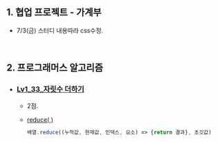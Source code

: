 ## 1. 협업 프로젝트 - 가계부
- 7/3(금) 스터디 내용따라 css수정.

<br/>

## 2. 프로그래머스 알고리즘
- ### [Lv1_33_자릿수 더하기](https://github.com/EunJaePark/algorithm/blob/master/Lv1_33_%EC%9E%90%EB%A6%BF%EC%88%98%20%EB%8D%94%ED%95%98%EA%B8%B0.html)
  
  - 2점.
  
  - [reduce( )](https://developer.mozilla.org/ko/docs/Web/JavaScript/Reference/Global_Objects/Array/Reduce)
    ```javascript
    배열.reduce((누적값, 현재값, 인덱스, 요소) => {return 결과}, 초깃값)
    ```
    

